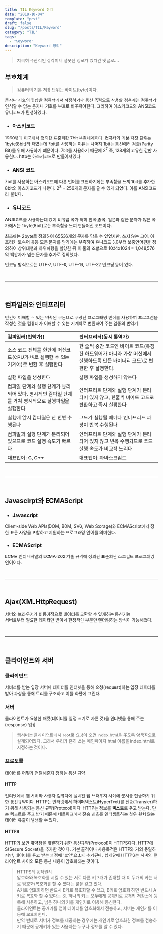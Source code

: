 ```yaml
---
title: TIL Keyword 정리
date: "2019-10-04"
template: "post"
draft: false
slug: "/posts/TIL/Keyword"
category: "TIL"
tags:
  - "Keyword"
description: "Keyword 정리"
---
```

> 지극히 주관적인 생각이니 잘못된 정보가 있다면 댓글로....


## 부호체계
> 컴퓨터의 기본 저장 단위는 바이트(byte)이다.

문자나 기호의 집합을 컴퓨터에서 저장하거나 통신 목적으로 사용할 경우에는 컴퓨터가 인식할 수 없는 문자나 기호를 부호로 바꾸어야한다.
그리하여 아스키코드와 ANSI코드 유니코드가 탄생하였다.

- ### 아스키코드
1960년대 미국에서 정의한 표준화한 7bit 부호체계이다.
컴퓨터의 기본 저장 단위는 1byte(8bit)라 하였는데
7bit를 사용하는 이유는 나머지 1bit는 통신에러 검출(Parity Bit)를 위해 사용하기 떄문이다.
7bit를 사용하기 때문에 2<sup>7</sup> 즉, 128개의 고유한 값만 사용한다.
http는 아스키코드로 만들어져있다.

- ### ANSI 코드
7bit를 사용하는 아스키코드에 다른 언어를 표현하기에는 부족함을 느껴 1bit를 추가한 8bit의 아스키코드가 나왔다.
2<sup>8</sup> = 256개의 문자를 쓸 수 있게 되었다.
이를 ANSI코드라 불렀다.

- ### 유니코드
ANSI코드를 사용하는데 있어 비유럽 국가 특히 한국,중국, 일본과 같은 문자가 많은 국가에서는 1byte(8bit)로는 부족함을 느껴 만들어진 코드이다.

최초에는 2byte로 정의하여 65536개의 문자를 담을 수 있었지만, 쓰지 않는 고어, 아프리카 토속어 등등 모든 문자를 담기에는 부족하여
유니코드 3.0부터 보충언어판을 정의하여 상위대행과 하위해행을 할당한 뒤 이 둘의 조합으로 1024x1024 = 1,048,576 약 백만자가 넘는 문자를 추가로 정의했다.

인코딩 방식으로는 UTF-7, UTF-8, UTF-16, UTF-32 인코딩 등이 있다.

<br>
<hr/>
<br>

## 컴파일러와 인터프리터
인간이 이해할 수 있는 약속된 구문으로 구성된 프로그래밍 언어를 사용하여 프로그램을 작성한 것을 컴퓨터가 이해할 수 있는 기계어로 변환하여 주는 일종의 번역기

<article class="board-tbl">

| 컴파일러(번역가)) | 인터프리터(동시 통역가) |
| :------ | :-------- |
| 소스 코드 전체를 한번에 머신코드(CPU가 바로 실행할 수 있는 기계어)로 변환 후 실행한다 | 한 줄씩 중간 코드인 바이트 코드(특정한 하드웨어가 아니라 가상 머신에서 실행하도록 만든 바이너리 코드)로 변환한 후 실행한다. |
| 실행 파일을 생성한다 | 실행 파일을 생성하지 않는다 |
| 컴파일 단계와 실행 단계가 분리되어 있다. 명시적인 컴파일 단계를 거쳐 명시적으로 실행파일을 실행한다 | 인터프리트 단계와 실행 단계가 분리되어 있지 않고, 한줄씩 바이트 코드로 변환하고 즉시 실행한다 |
| 실행에 앞서 컴파일은 단 한번 수행된다 | 코드가 실행될 때마다 인터프리트 과정이 반복 수행된다 |
| 컴파일과 실행 단계가 분리되어 있으므로 코드 실행 속도가 빠르다 | 인터프리트 단계와 실행 단계가 분리되어 있지 않고 반복 수행되므로 코드 실행 속도가 비교적 느리다 |
| 대표언어: C, C++ | 대표언어: 자바스크립트 |

</article>

<br>
<hr/>
<br>

## Javascirpt와 ECMAScript

- ### Javascript
Client-side Web APIs(DOM, BOM, SVG, Web Storage)와 ECMAScript에서 정한 표준 사양을 포함하고 지원하는 프로그래밍 언어를 의미한다.

- ### ECMAScript
ECMA 인터내셔널의 ECMA-262 기술 규격에 정의된 표준화된 스크립트 프로그래밍 언어이다.

<br>
<hr/>
<br>

## Ajax(XMLHttpRequest)
서버와 브라우저가 비동기적으로 데이터를 교환할 수 있게하는 통신기능<br>
서버로부터 필요한 데이터만 받아서 한정적인 부분만 랜더링하는 방식이 가능해졌다.

<br>
<hr/>
<br>

## 클라이언트와 서버

### 클라이언트
서비스를 받는 입장 서버에 데이터를 인터넷을 통해 요청(request)하는 입장
데이터를 받아 파싱을 통해 트리를 구조하고 이를 화면에 그린다.

### 서버
클라이언트가 요청한 패킷(데이터를 일정 크기로 자른 것)을 인터넷을 통해 주는(response) 입장

> 웹서버는 클라이언트에서 root로 요청이 오면 index.html을 주도록 암묵적으로 설계되어있다. 그래서 우리가 흔히 쓰는 메인페이지 html 이름을 index.html로 지정하는 것이다.

### 프로토콜
데이터를 어떻게 전달해줄지 정하는 통신 규약

#### HTTP
인터넷에서 웹 서버와 사용자 컴퓨터에 설치된 웹 브라우저 사이에 문서를 전송하기 위한 통신규약이다.
HTTP는 인터넷에서 하이퍼텍스트(HyperText)를 전송(Transfer)하기 위해 사용되는 통신 규약(Protocol)이다.
HTTP는 정보를 **텍스트**로 주고 받는다. 단순 텍스트를 주고 받기 때문에 네트워크에서 전송 신호를 인터셉트하는 경우 원치 않는 데이터 유출이 발생할 수 있다.

#### HTTPS
HTTP의 보안 취약점을 해결하기 위한 통신규약(Protocol)이 HTTPS이다.
HTTP에 S(Secure Socket)을 추가한 것이다.
기본 골격이나 사용목적은 HTTP와 거의 동일하지만, 데이터를 주고 받는 과정에 '보안'요소가 추가된다.
쉽게말해 HTTPS는 서버와 클라이언트 사이의 모든 통신 내용이 암호화되는 것이다.

> HTTPS의 동작원리<br>
암호화와 복호화를 시킬 수 있는 서로 다른 키 2개가 존재할 때 이 두개의 키는 서로 암호화/복호화를 할 수 있다는 룰을 갖고 있다.<br>
A키로 암호화하면 반드시 B키로 복호화할 수 있고, B키로 암호화 하면 반드시 A키로 복호화 할 수 있다는 것. 하나의 키는 모두에게 공개키로 공개키 저장소에 등록해 사용하고, 남은 하나의 키를 개인키로 이용해 통신한다.<br>
클라이언트는 공개키를 얻어 데이터를 암호화해서 전송하고, 서버는 개인키를 이용해 보호화한다.<br>
만약 반대로 서버가 정보를 제공하는 경우에는 개인키로 암호화한 정보를 전송하기 때문에 공개키가 있는 사용자는 누구나 정보를 알 수 있다.